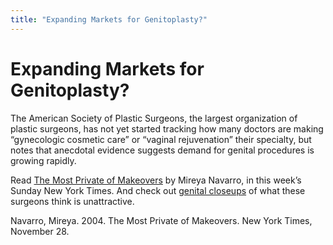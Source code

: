 ```yaml
---
title: "Expanding Markets for Genitoplasty?"
---
```


# Expanding Markets for Genitoplasty?

<p>The American Society of Plastic Surgeons, the largest organization of plastic surgeons, has not yet started tracking how many doctors are making &#8220;gynecologic cosmetic care&#8221; or &#8220;vaginal rejuvenation&#8221; their specialty, but notes that anecdotal evidence suggests demand for genital procedures is growing rapidly.  </p>

<p>Read <a href="http://www.stayfreemagazine.org/public/nyt%5C_vaginal%5C_surgery.html">The Most Private of Makeovers</a> by Mireya Navarro, in this week&#8217;s Sunday New York Times. And check out <a href="http://www.cosmeticsurgery2.com/cs-female1.htm">genital closeups</a> of what these surgeons think is unattractive.  </p>

<p>Navarro, Mireya. 2004. The Most Private of Makeovers. New York Times, November 28.</p>